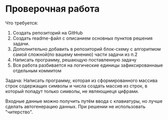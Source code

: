 # Проверочная работа

Что требуется: 
1. Создать репозиторий на GitHub 
2. Создать readme-файл c описанием основных пунктов решения задачи.
3. Дополнительно добавить в репозиторий блок-схему с алгоритмом самой сложной(по вашему мнению) части задачи из п.2
4. Написать программу, решающую поставленную задачу 
5. Вся работа разбивается на логические единицы зафиксированнаые отдельным коммитом

Задача: Написать программу, которая из сформированного массива строк содержащих символы и числа создать массив из строк, в который попадут только символы, не являющиеця цифрами.

Входные данные можно получить путём ввода с клавиатуры, но лучше сделать автогенерацию данных. 
При решении не использовать "читерство".

